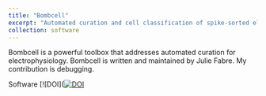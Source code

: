 ```yaml
---
title: "Bombcell"
excerpt: "Automated curation and cell classification of spike-sorted electrophysiology data (Julie Fabre) <br/><img src='/images/Bombcell.png'>"
collection: software
---
```


Bombcell is a powerful toolbox that addresses automated curation for electrophysiology.
Bombcell is written and maintained by Julie Fabre. My contribution is debugging.

Software [![DOI]([![DOI](https://zenodo.org/badge/DOI/10.5281/zenodo.8172822.svg)](https://doi.org/10.5281/zenodo.8172822)
